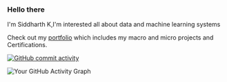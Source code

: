 

<!-- ![Image](https://media2.giphy.com/media/v1.Y2lkPTc5MGI3NjExdWd3MTZtNXA4YW1oZ3F2ZTdoNHJueDF3b2J5czYydjF4a2FyaXRraSZlcD12MV9pbnRlcm5hbF9naWZfYnlfaWQmY3Q9Zw/SUPjsJSPpXloyRJSeW/giphy.gif) -->
<!--This famous gesture represents the creation of the first man with the Creator's index finger ready to strike a spark upon contact with Adam's hand. -->


### Hello there

I'm Siddharth K,I'm interested all about data and machine learning systems

Check out my [portfolio](https://github.com/zenvall/My-portfolios)
which includes my macro and micro projects and Certifications.

[![GitHub commit activity](https://img.shields.io/github/commit-activity/m/zenvall/My-portfolios)](https://github.com/zenvall/My-portfolios)

![Your GitHub Activity Graph](https://activity-graph.herokuapp.com/graph?username=zenvall)
